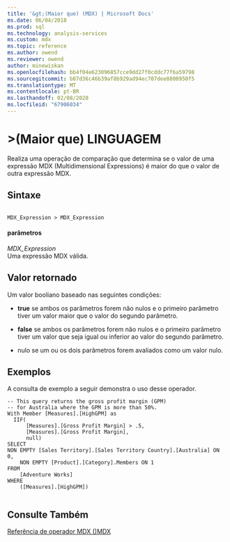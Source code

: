 ```yaml
---
title: '&gt;(Maior que) (MDX) | Microsoft Docs'
ms.date: 06/04/2018
ms.prod: sql
ms.technology: analysis-services
ms.custom: mdx
ms.topic: reference
ms.author: owend
ms.reviewer: owend
author: minewiskan
ms.openlocfilehash: bb4f04e623096857cce9dd27f0cddc77f6a59798
ms.sourcegitcommit: b87d36c46b39af8b929ad94ec707dee8800950f5
ms.translationtype: MT
ms.contentlocale: pt-BR
ms.lasthandoff: 02/08/2020
ms.locfileid: "67906034"
---
```

# <a name="gt-greater-than-mdx"></a>&gt;(Maior que) LINGUAGEM


  Realiza uma operação de comparação que determina se o valor de uma expressão MDX (Multidimensional Expressions) é maior do que o valor de outra expressão MDX.  
  
## <a name="syntax"></a>Sintaxe  
  
```  
  
MDX_Expression > MDX_Expression  
```  
  
#### <a name="parameters"></a>parâmetros  
 *MDX_Expression*  
 Uma expressão MDX válida.  
  
## <a name="return-value"></a>Valor retornado  
 Um valor booliano baseado nas seguintes condições:  
  
-   **true** se ambos os parâmetros forem não nulos e o primeiro parâmetro tiver um valor maior que o valor do segundo parâmetro.  
  
-   **false** se ambos os parâmetros forem não nulos e o primeiro parâmetro tiver um valor que seja igual ou inferior ao valor do segundo parâmetro.  
  
-   nulo se um ou os dois parâmetros forem avaliados como um valor nulo.  
  
## <a name="examples"></a>Exemplos  
 A consulta de exemplo a seguir demonstra o uso desse operador.  
  
```  
-- This query returns the gross profit margin (GPM)  
-- for Australia where the GPM is more than 50%.  
With Member [Measures].[HighGPM] as  
  IIF(  
      [Measures].[Gross Profit Margin] > .5,  
      [Measures].[Gross Profit Margin],  
      null)  
SELECT   
NON EMPTY [Sales Territory].[Sales Territory Country].[Australia] ON 0,  
    NON EMPTY [Product].[Category].Members ON 1  
FROM  
    [Adventure Works]  
WHERE  
    ([Measures].[HighGPM])  
  
```  
  
## <a name="see-also"></a>Consulte Também  
 [Referência de operador MDX &#40;&#41;MDX](../mdx/mdx-operator-reference-mdx.md)  
  
  
